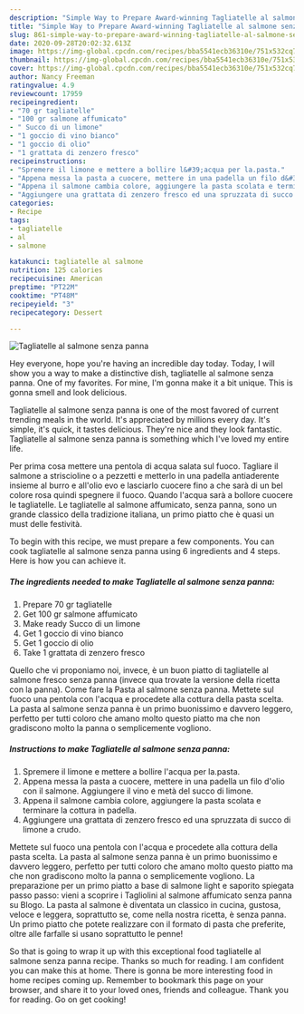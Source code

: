 ```yaml
---
description: "Simple Way to Prepare Award-winning Tagliatelle al salmone senza panna"
title: "Simple Way to Prepare Award-winning Tagliatelle al salmone senza panna"
slug: 861-simple-way-to-prepare-award-winning-tagliatelle-al-salmone-senza-panna
date: 2020-09-28T20:02:32.613Z
image: https://img-global.cpcdn.com/recipes/bba5541ecb36310e/751x532cq70/tagliatelle-al-salmone-senza-panna-recipe-main-photo.jpg
thumbnail: https://img-global.cpcdn.com/recipes/bba5541ecb36310e/751x532cq70/tagliatelle-al-salmone-senza-panna-recipe-main-photo.jpg
cover: https://img-global.cpcdn.com/recipes/bba5541ecb36310e/751x532cq70/tagliatelle-al-salmone-senza-panna-recipe-main-photo.jpg
author: Nancy Freeman
ratingvalue: 4.9
reviewcount: 17959
recipeingredient:
- "70 gr tagliatelle"
- "100 gr salmone affumicato"
- " Succo di un limone"
- "1 goccio di vino bianco"
- "1 goccio di olio"
- "1 grattata di zenzero fresco"
recipeinstructions:
- "Spremere il limone e mettere a bollire l&#39;acqua per la.pasta."
- "Appena messa la pasta a cuocere, mettere in una padella un filo d&#39;olio con il salmone. Aggiungere il vino e metà del succo di limone."
- "Appena il salmone cambia colore, aggiungere la pasta scolata e terminare la cottura in padella."
- "Aggiungere una grattata di zenzero fresco ed una spruzzata di succo di limone a crudo."
categories:
- Recipe
tags:
- tagliatelle
- al
- salmone

katakunci: tagliatelle al salmone 
nutrition: 125 calories
recipecuisine: American
preptime: "PT22M"
cooktime: "PT48M"
recipeyield: "3"
recipecategory: Dessert

---
```



![Tagliatelle al salmone senza panna](https://img-global.cpcdn.com/recipes/bba5541ecb36310e/751x532cq70/tagliatelle-al-salmone-senza-panna-recipe-main-photo.jpg)

Hey everyone, hope you're having an incredible day today. Today, I will show you a way to make a distinctive dish, tagliatelle al salmone senza panna. One of my favorites. For mine, I'm gonna make it a bit unique. This is gonna smell and look delicious.

Tagliatelle al salmone senza panna is one of the most favored of current trending meals in the world. It's appreciated by millions every day. It's simple, it's quick, it tastes delicious. They're nice and they look fantastic. Tagliatelle al salmone senza panna is something which I've loved my entire life.

Per prima cosa mettere una pentola di acqua salata sul fuoco. Tagliare il salmone a striscioline o a pezzetti e metterlo in una padella antiaderente insieme al burro e all&#39;olio evo e lasciarlo cuocere fino a che sarà di un bel colore rosa quindi spegnere il fuoco. Quando l&#39;acqua sarà a bollore cuocere le tagliatelle. Le tagliatelle al salmone affumicato, senza panna, sono un grande classico della tradizione italiana, un primo piatto che è quasi un must delle festività.


To begin with this recipe, we must prepare a few components. You can cook tagliatelle al salmone senza panna using 6 ingredients and 4 steps. Here is how you can achieve it.

<!--inarticleads1-->

##### The ingredients needed to make Tagliatelle al salmone senza panna:

1. Prepare 70 gr tagliatelle
1. Get 100 gr salmone affumicato
1. Make ready  Succo di un limone
1. Get 1 goccio di vino bianco
1. Get 1 goccio di olio
1. Take 1 grattata di zenzero fresco


Quello che vi proponiamo noi, invece, è un buon piatto di tagliatelle al salmone fresco senza panna (invece qua trovate la versione della ricetta con la panna). Come fare la Pasta al salmone senza panna. Mettete sul fuoco una pentola con l&#39;acqua e procedete alla cottura della pasta scelta. La pasta al salmone senza panna è un primo buonissimo e davvero leggero, perfetto per tutti coloro che amano molto questo piatto ma che non gradiscono molto la panna o semplicemente vogliono. 

<!--inarticleads2-->

##### Instructions to make Tagliatelle al salmone senza panna:

1. Spremere il limone e mettere a bollire l&#39;acqua per la.pasta.
1. Appena messa la pasta a cuocere, mettere in una padella un filo d&#39;olio con il salmone. Aggiungere il vino e metà del succo di limone.
1. Appena il salmone cambia colore, aggiungere la pasta scolata e terminare la cottura in padella.
1. Aggiungere una grattata di zenzero fresco ed una spruzzata di succo di limone a crudo.


Mettete sul fuoco una pentola con l&#39;acqua e procedete alla cottura della pasta scelta. La pasta al salmone senza panna è un primo buonissimo e davvero leggero, perfetto per tutti coloro che amano molto questo piatto ma che non gradiscono molto la panna o semplicemente vogliono. La preparazione per un primo piatto a base di salmone light e saporito spiegata passo passo: vieni a scoprire i Tagliolini al salmone affumicato senza panna su Blogo. La pasta al salmone è diventata un classico in cucina, gustosa, veloce e leggera, soprattutto se, come nella nostra ricetta, è senza panna. Un primo piatto che potete realizzare con il formato di pasta che preferite, oltre alle farfalle si usano soprattutto le penne! 

So that is going to wrap it up with this exceptional food tagliatelle al salmone senza panna recipe. Thanks so much for reading. I am confident you can make this at home. There is gonna be more interesting food in home recipes coming up. Remember to bookmark this page on your browser, and share it to your loved ones, friends and colleague. Thank you for reading. Go on get cooking!
